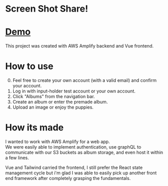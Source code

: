 # Screen Shot Share!

# [Demo](https://dev.d4vnhw4ojj9ao.amplifyapp.com/)

This project was created with AWS Amplify backend and Vue frontend.

# How to use 

0. Feel free to create your own account (with a valid email) and confirm your account.  
1. Log in with input-holder test account or your own account.  
2. Click "Albums" from the navigation bar. 
3. Create an album or enter the premade album.
4. Upload an image or enjoy the puppies.   

# How its made 

I wanted to work with AWS Amplify for a web app.  
We were easily able to implement authentication, use graphQL to communicate with our S3 buckets as album storage, and even host it within a few lines.   

Vue and Tailwind carried the frontend, I still prefer the React state management cycle but i'm glad I was able to easily pick up another front end framework after completely grasping the fundamentals. 






